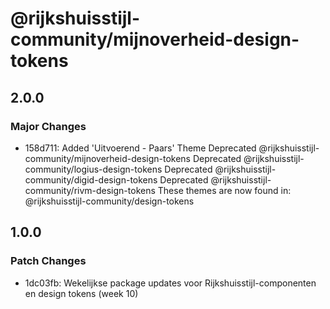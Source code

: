 # @rijkshuisstijl-community/mijnoverheid-design-tokens

## 2.0.0

### Major Changes

- 158d711: Added 'Uitvoerend - Paars' Theme
  Deprecated @rijkshuisstijl-community/mijnoverheid-design-tokens
  Deprecated @rijkshuisstijl-community/logius-design-tokens
  Deprecated @rijkshuisstijl-community/digid-design-tokens
  Deprecated @rijkshuisstijl-community/rivm-design-tokens
  These themes are now found in: @rijkshuisstijl-community/design-tokens

## 1.0.0

### Patch Changes

- 1dc03fb: Wekelijkse package updates voor Rijkshuisstijl-componenten en design tokens (week 10)
